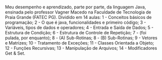 Meu desempenho e aprendizado, parte por parte, da linguagem Java, ensinada pelo professor Vagner Macedo na Faculdade de Tecnologia de Praia Grande (FATEC PG).
Dividido em 14 aulas: 
1 - Conceitos básicos de programação;
2 - O que é java, funcionalidades e primeiro código;
3 - Variáveis, tipos de dados e operadores;
4 - Entrada e Saída de Dados;
5 - Estrutura de Condição;
6 - Estrutura de Controle de Repetição;
7 - (foi pulada, por enquanto);
8 - (A) Sub-Rotinas;
8 - (B) Sub-Rotinas;
9 - Vetores e Matrizes;
10 - Tratamento de Exceções;
11 - Classes Orientada a Objeto;
12 - Funções Recursivas;
13 - Manipulação de Arquivos;
14 - Modificadores Get & Set.
